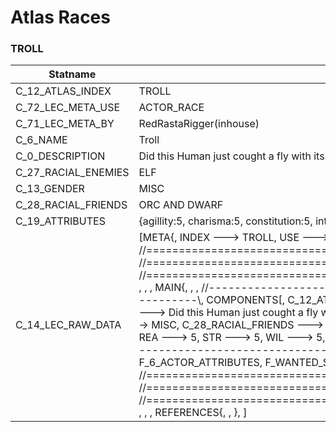 

# Atlas Races





### TROLL
| Statname | Value | 
|  --  |  --  | 
| C_12_ATLAS_INDEX | TROLL | 
| C_72_LEC_META_USE | ACTOR_RACE | 
| C_71_LEC_META_BY | RedRastaRigger(inhouse) | 
| C_6_NAME | Troll | 
| C_0_DESCRIPTION | Did this Human just cought a fly with its tongue?! | 
| C_27_RACIAL_ENEMIES | ELF | 
| C_13_GENDER | MISC | 
| C_28_RACIAL_FRIENDS | ORC AND DWARF | 
| C_19_ATTRIBUTES | {agillity:5, charisma:5, constitution:5, intuition:5, logic:5, reaction:5, strength:5, willpower:5} | 
| C_14_LEC_RAW_DATA | [META{,   INDEX ---> TROLL,   USE   ---> ACTOR_RACE,   BY    ---> RedRastaRigger(inhouse), }, , , , //==============================================================================\\, //==============================================================================\\, //==============================================================================\\, , , , MAIN{, , , //------------------------------------------------------------------------------\\,   COMPONENTS[,     C_12_ATLAS_INDEX ---> TROLL,     C_6_NAME ---> Troll,     C_0_DESCRIPTION ---> Did this Human just cought a fly with its tongue?!,     C_27_RACIAL_ENEMIES ---> ELF,     C_13_GENDER ---> MISC,     C_28_RACIAL_FRIENDS ---> ORC AND DWARF,     C_19_ATTRIBUTES(,       CON ---> 5,       AGI ---> 5,       REA ---> 5,       STR ---> 5,       WIL ---> 5,       LOG ---> 5,       INT ---> 5,       CHA ---> 5,       ), ,   ], , , //------------------------------------------------------------------------------\\,   FLAGS[,     F_6_ACTOR_ATTRIBUTES,     F_WANTED_SINLES,     F_11_ACTOR_ATTRIBUTES_RACE,   ], , , , //==============================================================================\\, //==============================================================================\\, //==============================================================================\\, , , , REFERENCES{, , }, ] | 

